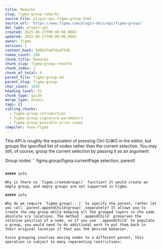 ```yaml
---
title: Remarks
slug: figma-group-remarks
source_file: plugin-api-figma-group.html
source_url: 'https://www.figma.com/plugin-docs/api/figma-group/'
doc_type: plugin-api
created: 2025-06-27T00:00:00.000Z
updated: 2025-06-27T00:00:00.000Z
owner: figma
version: 1
content_hash: 9d802fddfdadf54b
token_count: 296
chunk_title: Remarks
chunk_slug: figma-group-remarks
chunk_index: 2
chunk_of_total: 4
parent_file: figma-group.md
parent_slug: figma-group
char_count: 1035
heading_level: h2
chunk_type: guide
merge_type: atomic
tags: []
sibling_chunks:
  - figma-group-introduction
  - figma-group-signature-parameters
  - figma-group-possible-error-cases
compiler: noos-figma
---
```


This API is roughly the equivalent of pressing Ctrl-G/⌘G in the editor, but groups the specified list of nodes rather than the current selection. You may still, of course, group the current selection by passing it as an argument:

Group nodes```
figma.group(figma.currentPage.selection, parent)
```

##### info

Why is there no `figma.createGroup()` function? It would create an empty group, and empty groups are not supported in Figma.

##### info

Why do we require `figma.group(...)` to specify the parent, rather let you call `parent.appendChild(group)` separately? It allows you to create the new group while keeping all the grouped layers in the same absolute x/y locations. The method `.appendChild` preserves the relative position of a node, so if you use `.appendChild` to populate a group, you would need to do additional work to put them back in their original location if that was the desired behavior.

Since grouping involves moving nodes to a different parent, this operation is subject to many reparenting restrictions:
